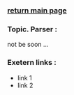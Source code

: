 ### [return main page](../README.md)

### Topic. Parser :
not be soon ...

### Exetern links :
* link 1
* link 2
